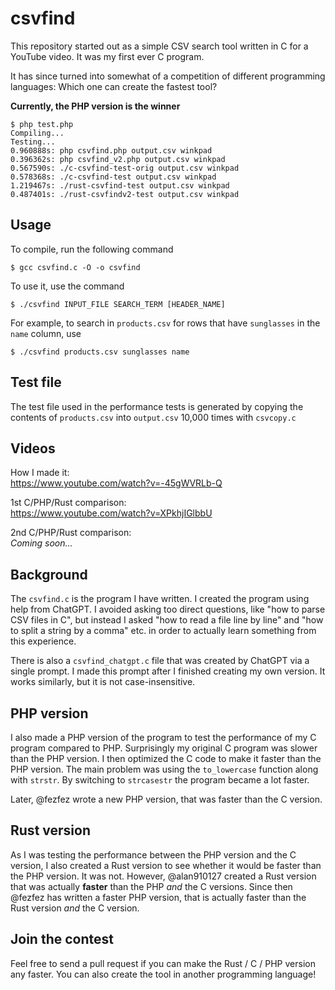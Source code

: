 # csvfind

This repository started out as a simple CSV search tool written in C for a YouTube video. It was my first ever C program.

It has since turned into somewhat of a competition of different programming languages: Which one can create the fastest tool?

**Currently, the PHP version is the winner**

```console
$ php test.php
Compiling...
Testing...
0.960888s: php csvfind.php output.csv winkpad
0.396362s: php csvfind_v2.php output.csv winkpad
0.567590s: ./c-csvfind-test-orig output.csv winkpad
0.578368s: ./c-csvfind-test output.csv winkpad
1.219467s: ./rust-csvfind-test output.csv winkpad
0.487401s: ./rust-csvfindv2-test output.csv winkpad
```

## Usage

To compile, run the following command

```console
$ gcc csvfind.c -O -o csvfind
```

To use it, use the command
```console
$ ./csvfind INPUT_FILE SEARCH_TERM [HEADER_NAME]
```

For example, to search in `products.csv` for rows that have `sunglasses` in the `name` column, use
```console
$ ./csvfind products.csv sunglasses name
```

## Test file

The test file used in the performance tests is generated by copying the contents of `products.csv` into `output.csv` 10,000 times with `csvcopy.c`

## Videos

How I made it:  
https://www.youtube.com/watch?v=-45gWVRLb-Q 

1st C/PHP/Rust comparison:  
https://www.youtube.com/watch?v=XPkhjIGlbbU

2nd C/PHP/Rust comparison:  
*Coming soon...*

## Background

The `csvfind.c` is the program I have written. I created the program using help from ChatGPT. I avoided asking too direct questions, like "how to parse CSV files in C", but instead I asked "how to read a file line by line" and "how to split a string by a comma" etc. in order to actually learn something from this experience.

There is also a `csvfind_chatgpt.c` file that was created by ChatGPT via a single prompt. I made this prompt after I finished creating my own version. It works similarly, but it is not case-insensitive.

## PHP version

I also made a PHP version of the program to test the performance of my C program compared to PHP. Surprisingly my original C program was slower than the PHP version. I then optimized the C code to make it faster than the PHP version. The main problem was using the `to_lowercase` function along with `strstr`. By switching to `strcasestr` the program became a lot faster.

Later, @fezfez wrote a new PHP version, that was faster than the C version.

## Rust version

As I was testing the performance between the PHP version and the C version, I also created a Rust version to see whether it would be faster than the PHP version. It was not. However, @alan910127 created a Rust version that was actually **faster** than the PHP *and* the C versions. Since then @fezfez has written a faster PHP version, that is actually faster than the Rust version *and* the C version.

## Join the contest

Feel free to send a pull request if you can make the Rust / C / PHP version any faster. You can also create the tool in another programming language!

